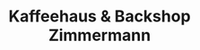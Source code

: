 ---
title: "Kaffeehaus & Backshop Zimmermann"
url: /koenigstein/kaffeehaus-und-backshop-zimmermann/
shop: Bäckerei
---